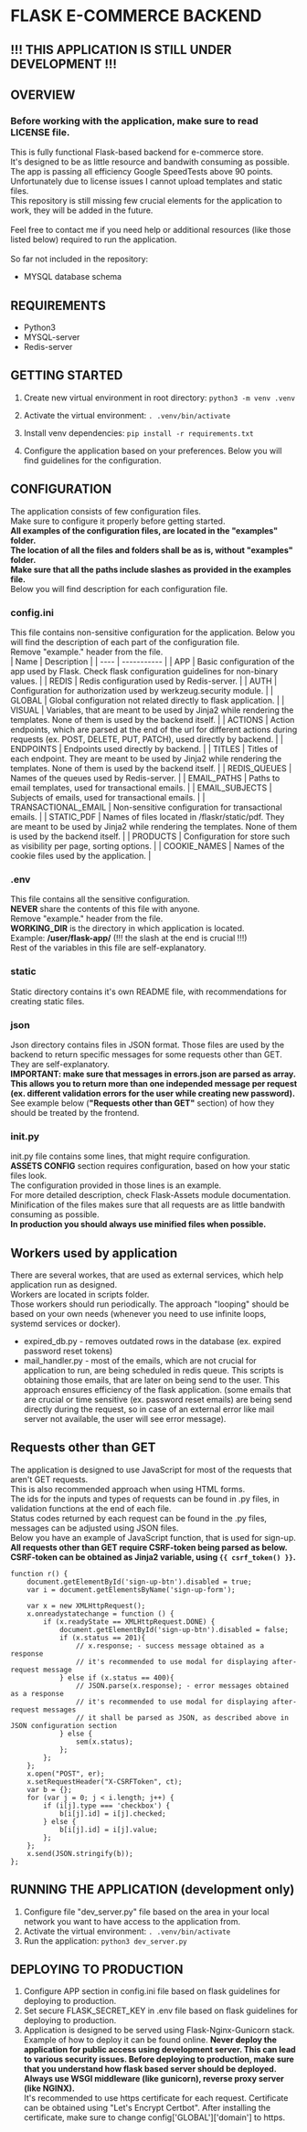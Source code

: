 # FLASK E-COMMERCE BACKEND

## !!! THIS APPLICATION IS STILL UNDER DEVELOPMENT !!!

## OVERVIEW
### Before working with the application, make sure to read LICENSE file.
This is fully functional Flask-based backend for e-commerce store.<br>
It's designed to be as little resource and bandwith consuming as possible.<br>
The app is passing all efficiency Google SpeedTests above 90 points.<br>
Unfortunately due to license issues I cannot upload templates and static files.<br>
This repository is still missing few crucial elements for the application to work, they will be added in the future.<br>
<br>
Feel free to contact me if you need help or additional resources (like those listed below) required to run the application.<br>
<br>
So far not included in the repository:<br>
- MYSQL database schema

## REQUIREMENTS
- Python3
- MYSQL-server
- Redis-server

## GETTING STARTED
1. Create new virtual environment in root directory: 
```python3 -m venv .venv```

2. Activate the virtual environment: 
```. .venv/bin/activate```

3. Install venv dependencies: 
```pip install -r requirements.txt```

4. Configure the application based on your preferences. Below you will find guidelines for the configuration.

## CONFIGURATION
The application consists of few configuration files.<br>
Make sure to configure it properly before getting started.<br>
<b>All examples of the configuration files, are located in the "examples" folder.<br>
The location of all the files and folders shall be as is, without "examples" folder.</b><br>
<b>Make sure that all the paths include slashes as provided in the examples file.</b><br>
Below you will find description for each configuration file.<br>

### config.ini
This file contains non-sensitive configuration for the application. Below you will find the description of each part of the configuration file.<br>
Remove "example." header from the file.<br>
| Name | Description |
| ---- | ----------- |
| APP | Basic configuration of the app used by Flask. Check flask configuration guidelines for non-binary values. |
| REDIS | Redis configuration used by Redis-server. |
| AUTH | Configuration for authorization used by werkzeug.security module. |
| GLOBAL | Global configuration not related directly to flask application. |
| VISUAL | Variables, that are meant to be used by Jinja2 while rendering the templates. None of them is used by the backend itself. |
| ACTIONS | Action endpoints, which are parsed at the end of the url for different actions during requests (ex. POST, DELETE, PUT, PATCH), used directly by backend. |
| ENDPOINTS | Endpoints used directly by backend. |
| TITLES | Titles of each endpoint. They are meant to be used by Jinja2 while rendering the templates. None of them is used by the backend itself. |
| REDIS_QUEUES | Names of the queues used by Redis-server. |
| EMAIL_PATHS | Paths to email templates, used for transactional emails. | 
| EMAIL_SUBJECTS | Subjects of emails, used for transactional emails. | 
| TRANSACTIONAL_EMAIL | Non-sensitive configuration for transactional emails. | 
| STATIC_PDF | Names of files located in /flaskr/static/pdf. They are meant to be used by Jinja2 while rendering the templates. None of them is used by the backend itself. |
| PRODUCTS | Configuration for store such as visibility per page, sorting options. |
| COOKIE_NAMES | Names of the cookie files used by the application. |

### .env
This file contains all the sensitive configuration.<br>
<b>NEVER</b> share the contents of this file with anyone.<br>
Remove "example." header from the file.<br>
<b>WORKING_DIR</b> is the directory in which application is located.<br>
Example: <b>&sol;user&sol;flask-app&sol;</b> (!!! the slash at the end is crucial !!!)<br>
Rest of the variables in this file are self-explanatory.<br>

### static
Static directory contains it's own README file, with recommendations for creating static files.<br>

### json
Json directory contains files in JSON format. Those files are used by the backend to return specific messages for some requests other than GET.<br>
They are self-explanatory.<br>
<b>IMPORTANT: make sure that messages in errors.json are parsed as array. This allows you to return more than one independed message per request (ex. different validation errors for the user while creating new password).</b>
See example below (<b>"Requests other than GET"</b> section) of how they should be treated by the frontend.<br>

### init.py
init.py file contains some lines, that might require configuration.<br>
<b>ASSETS CONFIG</b> section requires configuration, based on how your static files look.<br>
The configuration provided in those lines is an example.<br>
For more detailed description, check Flask-Assets module documentation.<br>
Minification of the files makes sure that all requests are as little bandwith consuming as possible.<br>
<b>In production you should always use minified files when possible.</b>

## Workers used by application
There are several workes, that are used as external services, which help application run as designed.<br>
Workers are located in scripts folder.<br>
Those workers should run periodically. The approach "looping" should be based on your own needs (whenever you need to use infinite loops, systemd services or docker).<br>
- expired_db.py - removes outdated rows in the database (ex. expired password reset tokens)
- mail_handler.py - most of the emails, which are not crucial for application to run, are being scheduled in redis queue. This scripts is obtaining those emails, that are later on being send to the user. This approach ensures efficiency of the flask application. (some emails that are crucial or time sensitive (ex. password reset emails) are being send directly during the request, so in case of an external error like mail server not available, the user will see error message).

## Requests other than GET
The application is designed to use JavaScript for most of the requests that aren't GET requests.<br>
This is also recommended approach when using HTML forms.<br>
The ids for the inputs and types of requests can be found in .py files, in validation functions at the end of each file.<br>
Status codes returned by each request can be found in the .py files, messages can be adjusted using JSON files.<br>
Below you have an example of JavaScript function, that is used for sign-up.<br>
<b>All requests other than GET require CSRF-token being parsed as below.<br>
CSRF-token can be obtained as Jinja2 variable, using ``` {{ csrf_token() }} ```.</b><br>
```
function r() {
    document.getElementById('sign-up-btn').disabled = true;
    var i = document.getElementsByName('sign-up-form');

    var x = new XMLHttpRequest();
    x.onreadystatechange = function () {
        if (x.readyState == XMLHttpRequest.DONE) {
            document.getElementById('sign-up-btn').disabled = false;
            if (x.status == 201){
                // x.response; - success message obtained as a response
                // it's recommended to use modal for displaying after-request message
            } else if (x.status == 400){
                // JSON.parse(x.response); - error messages obtained as a response
                // it's recommended to use modal for displaying after-request messages
                // it shall be parsed as JSON, as described above in JSON configuration section
            } else {
                sem(x.status);
            };
        };
    };
    x.open("POST", er);
    x.setRequestHeader("X-CSRFToken", ct);
    var b = {};
    for (var j = 0; j < i.length; j++) {
        if (i[j].type === 'checkbox') {
            b[i[j].id] = i[j].checked;
        } else {
            b[i[j].id] = i[j].value;
        };
    };
    x.send(JSON.stringify(b));
};
```

## RUNNING THE APPLICATION (development only)
1. Configure file "dev_server.py" file based on the area in your local network you want to have access to the application from.
2. Activate the virtual environment: 
```. .venv/bin/activate```
3. Run the application: ```python3 dev_server.py```

## DEPLOYING TO PRODUCTION
1. Configure APP section in config.ini file based on flask guidelines for deploying to production.
2. Set secure FLASK_SECRET_KEY in .env file based on flask guidelines for deploying to production.
3. Application is designed to be served using Flask-Nginx-Gunicorn stack. Example of how to deploy it can be found online.
<b>Never deploy the application for public access using development server. This can lead to various security issues. Before deploying to production, make sure that you understand how flask based server should be deployed. Always use WSGI middleware (like gunicorn), reverse proxy server (like NGINX).</b><br>
It's recommended to use https certificate for each request. Certificate can be obtained using "Let's Encrypt Certbot". After installing the certificate, make sure to change config['GLOBAL']['domain'] to https.
